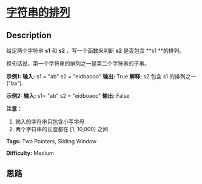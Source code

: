 # [字符串的排列][title]

## Description

给定两个字符串  **s1**  和  **s2** ，写一个函数来判断 **s2** 是否包含 **s1  **的排列。

换句话说，第一个字符串的排列之一是第二个字符串的子串。

**示例1:**
            **输入:** s1 = "ab" s2 = "eidbaooo"    **输出:** True    **解释:** s2 包含 s1 的排列之一 ("ba").    



**示例2:**
            **输入:** s1= "ab" s2 = "eidboaoo"    **输出:** False    



**注意：**

  1. 输入的字符串只包含小写字母
  2. 两个字符串的长度都在 [1, 10,000] 之间


**Tags:** Two Pointers, Sliding Window

**Difficulty:** Medium

## 思路

[title]: https://leetcode-cn.com/problems/permutation-in-string
